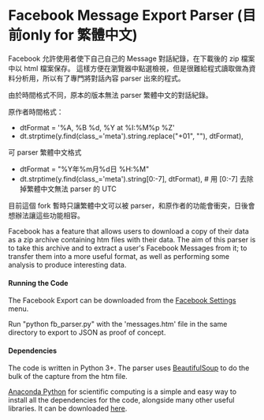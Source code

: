 # Facebook Message Export Parser (目前only for 繁體中文)

Facebook 允許使用者使下自己自己的 Message 對話紀錄，在下載後的 zip 檔案中以 html 檔案保存。
這樣方便在瀏覽器中點選檢視，但是很難給程式讀取做為資料分析用，所以有了專門將對話內容 parser 出來的程式。

由於時間格式不同，原本的版本無法 parser 繁體中文的對話紀錄。

原作者時間格式：
- dtFormat = '%A, %B %d, %Y at %I:%M%p %Z'
- dt.strptime(y.find(class_='meta').string.replace("+01", ""), dtFormat),

可 parser 繁體中文格式
- dtFormat = "%Y年%m月%d日 %H:%M"
- dt.strptime(y.find(class_='meta').string[0:-7], dtFormat), # 用 [0:-7] 去除掉繁體中文無法 parser 的 UTC

目前這個 fork 暫時只讓繁體中文可以被 parser，和原作者的功能會衝突，日後會想辦法讓這些功能相容。

Facebook has a feature that allows users to download a copy of their data as a zip archive containing htm files with their data. The aim of this parser is to take this archive and to extract a user's Facebook Messages from it; to transfer them into a more useful format, as well as performing some analysis to produce interesting data.


#### Running the Code
The Facebook Export can be downloaded from  the [Facebook Settings](https://www.facebook.com/settings) menu. 

Run "python fb_parser.py" with the 'messages.htm' file in the same directory to export to JSON as proof of concept.

#### Dependencies
The code is written in Python 3+. The parser uses [BeautifulSoup](http://www.crummy.com/software/BeautifulSoup/) to do the bulk of the capture from the htm file.

[Anaconda Python](https://store.continuum.io/cshop/anaconda/) for scientific computing is a simple and easy way to install all the dependencies for the code, alongside many other useful libraries. It can be downloaded [here](http://continuum.io/downloads).
